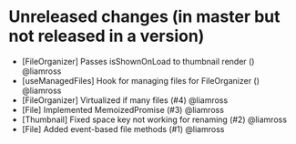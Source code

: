 # Unreleased changes (in master but not released in a version)

- [FileOrganizer] Passes isShownOnLoad to thumbnail render () @liamross
- [useManagedFiles] Hook for managing files for FileOrganizer () @liamross
- [FileOrganizer] Virtualized if many files (#4) @liamross
- [File] Implemented MemoizedPromise (#3) @liamross
- [Thumbnail] Fixed space key not working for renaming (#2) @liamross
- [File] Added event-based file methods (#1) @liamross
